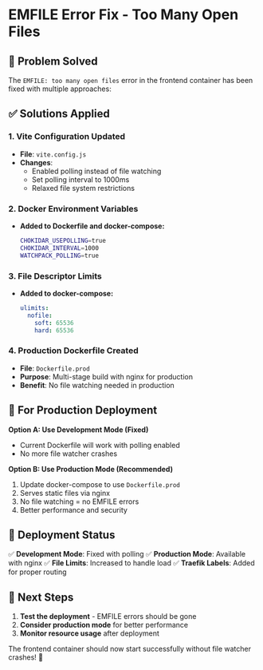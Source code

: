 # EMFILE Error Fix - Too Many Open Files

## 🚨 Problem Solved
The `EMFILE: too many open files` error in the frontend container has been fixed with multiple approaches:

## ✅ Solutions Applied

### 1. **Vite Configuration Updated**
- **File**: `vite.config.js`
- **Changes**: 
  - Enabled polling instead of file watching
  - Set polling interval to 1000ms
  - Relaxed file system restrictions

### 2. **Docker Environment Variables**
- **Added to Dockerfile and docker-compose:**
  ```bash
  CHOKIDAR_USEPOLLING=true
  CHOKIDAR_INTERVAL=1000
  WATCHPACK_POLLING=true
  ```

### 3. **File Descriptor Limits**
- **Added to docker-compose:**
  ```yaml
  ulimits:
    nofile:
      soft: 65536
      hard: 65536
  ```

### 4. **Production Dockerfile Created**
- **File**: `Dockerfile.prod`
- **Purpose**: Multi-stage build with nginx for production
- **Benefit**: No file watching needed in production

## 🔧 For Production Deployment

**Option A: Use Development Mode (Fixed)**
- Current Dockerfile will work with polling enabled
- No more file watcher crashes

**Option B: Use Production Mode (Recommended)**
1. Update docker-compose to use `Dockerfile.prod`
2. Serves static files via nginx
3. No file watching = no EMFILE errors
4. Better performance and security

## 🚀 Deployment Status

✅ **Development Mode**: Fixed with polling
✅ **Production Mode**: Available with nginx
✅ **File Limits**: Increased to handle load
✅ **Traefik Labels**: Added for proper routing

## 📝 Next Steps

1. **Test the deployment** - EMFILE errors should be gone
2. **Consider production mode** for better performance
3. **Monitor resource usage** after deployment

The frontend container should now start successfully without file watcher crashes! 🎉